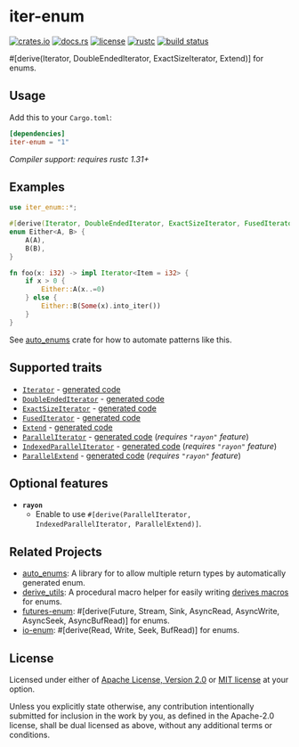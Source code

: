 # iter-enum

[![crates.io](https://img.shields.io/crates/v/iter-enum.svg?style=flat-square&logo=rust)](https://crates.io/crates/iter-enum)
[![docs.rs](https://img.shields.io/badge/docs.rs-iter--enum-blue?style=flat-square)](https://docs.rs/iter-enum)
[![license](https://img.shields.io/badge/license-Apache--2.0_OR_MIT-blue.svg?style=flat-square)](#license)
[![rustc](https://img.shields.io/badge/rustc-1.31+-blue.svg?style=flat-square)](https://www.rust-lang.org)
[![build status](https://img.shields.io/github/workflow/status/taiki-e/iter-enum/CI/main?style=flat-square)](https://github.com/taiki-e/iter-enum/actions?query=workflow%3ACI+branch%3Amain)

\#\[derive(Iterator, DoubleEndedIterator, ExactSizeIterator, Extend)\] for enums.

## Usage

Add this to your `Cargo.toml`:

```toml
[dependencies]
iter-enum = "1"
```

*Compiler support: requires rustc 1.31+*

## Examples

```rust
use iter_enum::*;

#[derive(Iterator, DoubleEndedIterator, ExactSizeIterator, FusedIterator, Extend)]
enum Either<A, B> {
    A(A),
    B(B),
}

fn foo(x: i32) -> impl Iterator<Item = i32> {
    if x > 0 {
        Either::A(x..=0)
    } else {
        Either::B(Some(x).into_iter())
    }
}
```

See [auto_enums] crate for how to automate patterns like this.

## Supported traits

- [`Iterator`](https://doc.rust-lang.org/std/iter/trait.Iterator.html) - [generated code](doc/iterator.md)
- [`DoubleEndedIterator`](https://doc.rust-lang.org/std/iter/trait.DoubleEndedIterator.html) - [generated code](doc/double_ended_iterator.md)
- [`ExactSizeIterator`](https://doc.rust-lang.org/std/iter/trait.ExactSizeIterator.html) - [generated code](doc/exact_size_iterator.md)
- [`FusedIterator`](https://doc.rust-lang.org/std/iter/trait.FusedIterator.html) - [generated code](doc/fused_iterator.md)
- [`Extend`](https://doc.rust-lang.org/std/iter/trait.Extend.html) - [generated code](doc/extend.md)
- [`ParallelIterator`](https://docs.rs/rayon/1/rayon/iter/trait.ParallelIterator.html) - [generated code](doc/parallel_iterator.md) (*requires `"rayon"` feature*)
- [`IndexedParallelIterator`](https://docs.rs/rayon/1/rayon/iter/trait.IndexedParallelIterator.html) - [generated code](doc/indexed_parallel_iterator.md) (*requires `"rayon"` feature*)
- [`ParallelExtend`](https://docs.rs/rayon/1/rayon/iter/trait.ParallelExtend.html) - [generated code](doc/parallel_extend.md) (*requires `"rayon"` feature*)

## Optional features

- **`rayon`**
  - Enable to use `#[derive(ParallelIterator, IndexedParallelIterator, ParallelExtend)]`.

## Related Projects

- [auto_enums]: A library for to allow multiple return types by automatically generated enum.
- [derive_utils]: A procedural macro helper for easily writing [derives macros][proc-macro-derive] for enums.
- [futures-enum]: \#\[derive(Future, Stream, Sink, AsyncRead, AsyncWrite, AsyncSeek, AsyncBufRead)\] for enums.
- [io-enum]: \#\[derive(Read, Write, Seek, BufRead)\] for enums.

[auto_enums]: https://github.com/taiki-e/auto_enums
[derive_utils]: https://github.com/taiki-e/derive_utils
[futures-enum]: https://github.com/taiki-e/futures-enum
[io-enum]: https://github.com/taiki-e/io-enum
[proc-macro-derive]: https://doc.rust-lang.org/reference/procedural-macros.html#derive-macros

## License

Licensed under either of [Apache License, Version 2.0](LICENSE-APACHE) or
[MIT license](LICENSE-MIT) at your option.

Unless you explicitly state otherwise, any contribution intentionally submitted
for inclusion in the work by you, as defined in the Apache-2.0 license, shall
be dual licensed as above, without any additional terms or conditions.

